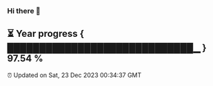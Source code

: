 ### Hi there 👋
⏳ Year progress { █████████████████████████████▁ } 97.54 %
---
⏰ Updated on Sat, 23 Dec 2023 00:34:37 GMT

